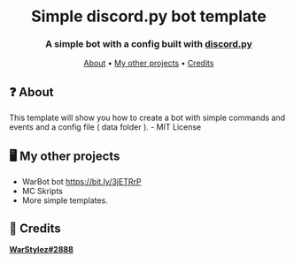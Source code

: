 <h1 align="center">
  <br>
  Simple discord.py bot template
  <br>
</h1>

<h3 align=center>A simple bot with a config built with <a href=https://github.com/Rapptz/discord.py>discord.py</a></h3>


<p align="center">
  <a href="#about">About</a>
  •
  <a href="#Features">My other projects</a>
  •
  <a href="#credits">Credits</a>
</p>

## ❓ About

This template will show you how to create a bot with simple commands and events and a config file ( data folder ). - MIT License 


## 🖥️ My other projects
 * WarBot bot https://bit.ly/3jETRrP
 * MC Skripts
 * More simple templates.


## 📜 Credits
**[WarStylez#2888](https://github.com/WarStylez)**
